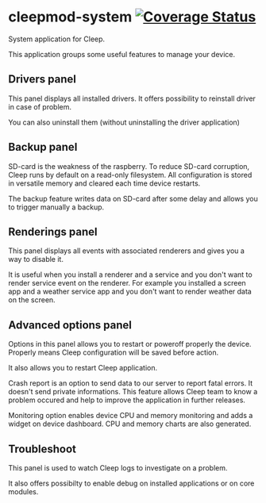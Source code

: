 # cleepmod-system [![Coverage Status](https://coveralls.io/repos/github/tangb/cleepapp-system/badge.svg?branch=master)](https://coveralls.io/github/tangb/cleepapp-system?branch=master)

System application for Cleep.

This application groups some useful features to manage your device.

## Drivers panel

This panel displays all installed drivers. It offers possibility to reinstall driver in case of problem.

You can also uninstall them (without uninstalling the driver application)

## Backup panel

SD-card is the weakness of the raspberry. To reduce SD-card corruption, Cleep runs by default on a read-only filesystem.
All configuration is stored in versatile memory and cleared each time device restarts.

The backup feature writes data on SD-card after some delay and allows you to trigger manually a backup.

## Renderings panel

This panel displays all events with associated renderers and gives you a way to disable it.

It is useful when you install a renderer and a service and you don't want to render service event on the renderer.
For example you installed a screen app and a weather service app and you don't want to render weather data on the screen.
 
## Advanced options panel

Options in this panel allows you to restart or poweroff properly the device.
Properly means Cleep configuration will be saved before action.

It also allows you to restart Cleep application.

Crash report is an option to send data to our server to report fatal errors. It doesn't send private informations.
This feature allows Cleep team to know a problem occured and help to improve the application in further releases.

Monitoring option enables device CPU and memory monitoring and adds a widget on device dashboard. CPU and memory charts are also generated.

## Troubleshoot

This panel is used to watch Cleep logs to investigate on a problem.

It also offers possibilty to enable debug on installed applications or on core modules.

